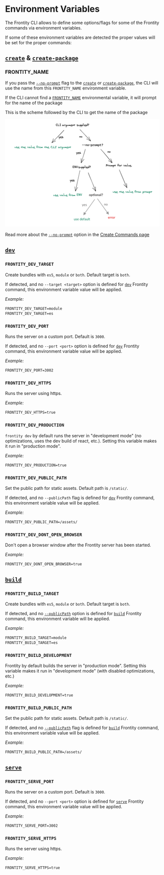 # Environment Variables

The Frontity CLI allows to define some options/flags for some of the Frontity commands via environment variables.

If some of these environment variables are detected the proper values will be set for the proper commands:

## [`create`](https://docs.frontity.org/frontity-cli/create-commands#create) & [`create-package`](https://docs.frontity.org/frontity-cli/create-commands#create-package)

### FRONTITY_NAME

If you pass the [`--no-prompt`](https://docs.frontity.org/frontity-cli/create-commands#the-no-prompt-option) flag to the [`create`](https://docs.frontity.org/frontity-cli/create-commands#create) or [`create-package`](https://docs.frontity.org/frontity-cli/create-commands#create-package), the CLI will use the name from this `FRONTITY_NAME` environment variable.

If the CLI cannot find a [`FRONTITY_NAME`](https://docs.frontity.org/frontity-cli/environment-variables#frontity_name) environmental variable, it will prompt for the name of the package

This is the scheme followed by the CLI to get the name of the package

![](../.gitbook/assets/cli-arguments%20%281%29.png)


Read more about the [`--no-prompt`](https://docs.frontity.org/frontity-cli/create-commands#the-no-prompt-option) option in the [Create Commands page](https://docs.frontity.org/frontity-cli/create-commands)

## [`dev`](https://docs.frontity.org/frontity-cli/run-commands#dev)

### `FRONTITY_DEV_TARGET`

Create bundles with `es5`, `module` or `both`. Default target is `both`.

If detected, and no `--target <target>` option is defined for [`dev`](https://docs.frontity.org/frontity-cli/run-commands#dev) Frontity command, this environment variable value will be applied.

_Example:_

```text
FRONTITY_DEV_TARGET=module
FRONTITY_DEV_TARGET=es
```

### `FRONTITY_DEV_PORT`

Runs the server on a custom port. Default is `3000`.

If detected, and no `--port <port>` option is defined for [`dev`](https://docs.frontity.org/frontity-cli/run-commands#dev) Frontity command, this environment variable value will be applied.

_Example:_

```text
FRONTITY_DEV_PORT=3002
```

### `FRONTITY_DEV_HTTPS`

Runs the server using https.

_Example:_

```text
FRONTITY_DEV_HTTPS=true
```

### `FRONTITY_DEV_PRODUCTION`

`frontity dev` by default runs the server in "development mode" \(no optimizations, uses the dev build of react, etc.\). Setting this variable makes it run in "production mode".

_Example:_

```text
FRONTITY_DEV_PRODUCTION=true
```

### `FRONTITY_DEV_PUBLIC_PATH`

Set the public path for static assets. Default path is `/static/`.

If detected, and no `--publicPath` flag is defined for [`dev`](https://docs.frontity.org/frontity-cli/run-commands#dev) Frontity command, this environment variable value will be applied.

_Example:_

```text
FRONTITY_DEV_PUBLIC_PATH=/assets/
```

### `FRONTITY_DEV_DONT_OPEN_BROWSER`

Don't open a browser window after the Frontity server has been started.

_Example:_

```text
FRONTITY_DEV_DONT_OPEN_BROWSER=true
```

## [`build`](https://docs.frontity.org/frontity-cli/build-commands#build)

### `FRONTITY_BUILD_TARGET`

Create bundles with `es5`, `module` or `both`. Default target is `both`.

If detected, and no [`--publicPath`](https://docs.frontity.org/frontity-cli/build-commands#the-publicpath-option) option is defined for [`build`](https://docs.frontity.org/frontity-cli/build-commands#build) Frontity command, this environment variable will be applied.

_Example:_

```text
FRONTITY_BUILD_TARGET=module
FRONTITY_BUILD_TARGET=es
```

### `FRONTITY_BUILD_DEVELOPMENT`

Frontity by default builds the server in "production mode". Setting this variable makes it run in "development mode" \(with disabled optimizations, etc.\)

_Example:_

```text
FRONTITY_BUILD_DEVELOPMENT=true
```

### `FRONTITY_BUILD_PUBLIC_PATH`

Set the public path for static assets. Default path is `/static/`.

If detected, and no [`--publicPath`](https://docs.frontity.org/frontity-cli/build-commands#the-publicpath-option) flag is defined for [`build`](https://docs.frontity.org/frontity-cli/build-commands#build) Frontity command, this environment variable value will be applied.

_Example:_

```text
FRONTITY_BUILD_PUBLIC_PATH=/assets/
```

## [`serve`](https://docs.frontity.org/frontity-cli/run-commands#serve)

### `FRONTITY_SERVE_PORT`

Runs the server on a custom port. Default is `3000`.

If detected, and no `--port <port>` option is defined for [`serve`](https://docs.frontity.org/frontity-cli/run-commands#serve) Frontity command, this environment variable value will be applied.

_Example:_

```text
FRONTITY_SERVE_PORT=3002
```

### `FRONTITY_SERVE_HTTPS`

Runs the server using https.

_Example:_

```text
FRONTITY_SERVE_HTTPS=true
```

